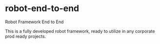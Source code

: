# robot-end-to-end
Robot Framework End to End

This is a fully developed robot framework, ready to utilize in any corporate prod ready projects. 
